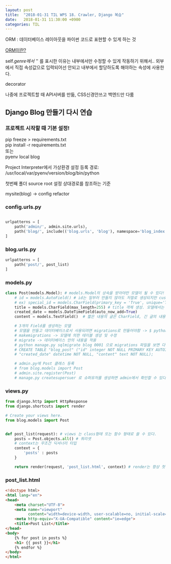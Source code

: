 ```yaml
---
layout: post
title:  "2018-01-31 TIL WPS 18. Crawler, Django 복습"
date:   2018-01-31 11:30:00 +0900
categories: TIL
---
```



ORM : 데이터베이스 레이아웃을 파이썬 코드로 표현할 수 있게 하는 것

[ORM이란?](http://www.incodom.kr/ORMP)

self._genre에서 '_' 를 표시한 이유는 내부에서만 수정할 수 있게 작동하기 위해서..
외부에서 직접 속성값으로 입력되어선 안되고 내부에서 할당하도록 해야하는 속성에 사용한다.

decorator

나중에 프로젝트할 때 API서버를 만듦, CSS신경안쓰고 백엔드만 다룸



## Django Blog 만들기 다시 연습

### 프로젝트 시작할 때 기본 설정!

pip freeze > requirements.txt  
pip install -r requirements.txt  
또는   
pyenv local blog

Project Interpreter에서 가상환경 설정 등록
경로: /usr/local/var/pyenv/version/blog/bin/python

첫번째 폴더 source root 설정
상대경로를 참조하는 기준

mysite(blog) -> config refactor


### config.urls.py

```python

urlpatterns = [
    path('admin/', admin.site.urls),
    path('blog/', include(('blog.urls', 'blog'), namespace='blog_index')) # 첫 번쨰 인자로 문자열을 받고, 두번째 인자로 view를 받음. 세 번쨰 인자는 view의 이름(?)
]
```

### blog.urls.py

```python
urlpatterns = [
    path('post/', post_list)
]
```

### models.py

```python
class Post(models.Model): # models.Model의 상속을 받아야만 모델이 될 수 있다!
    # id = models.AutoField() # id는 일부러 만들지 않아도 저절로 생성되지만 custom으로 만들 수도 있다. 아래 예
    # ex) special_id = models.CharField(primary_key = 'True', unique='True')
    title = models.CharField(max_length=255) # title 객체 생성. 모델에서는 객체 한개가 DB에서 한 column(field)이 됨.
    created_date = models.DateTimeField(auto_now_add=True)
    content = models.TextField()  # 짧은 내용의 글은 CharField, 긴 글의 내용은 TextField로 메소드를 선택

    # 3개의 Field를 생성하는 모델
    # 모델을 만들고 데이터베이스로서 사용되려면 migrations로 만들어야함 -> $ python manage.py makemigrations
    # makemigrations -> 모델에 의한 테이블 생성 및 수정
    # migrate -> 데이터베이스 안의 내용을 적용
    # python manage.py sqlmigrate blog 0001 으로 migrations 파일을 보면 다음과 같이 나옴
    # CREATE TABLE "blog_post" ("id" integer NOT NULL PRIMARY KEY AUTOINCREMENT, "title" varchar(255) NOT NULL,
    # "created_date" datetime NOT NULL, "content" text NOT NULL);

    # admin.py에 Post 클래스 등록
    # from blog.models import Post
    # admin.site.register(Post)
    # manage.py createsupersuer 로 슈퍼유저를 생성하면 admin에서 확인할 수 있다.
```

### views.py

```python
from django.http import HttpResponse
from django.shortcuts import render

# Create your views here.
from blog.models import Post


def post_list(request): # views 는 class형태 또는 함수 형태로 쓸 수 있다.
    posts = Post.objects.all() # 쿼리셋
    # context는 무조건 딕셔너리 타입
    context = {
        'posts' : posts
    }

    return render(request, 'post_list.html', context) # render는 항상 첫 번째 인자를 request로 받고 두 번째로 html파일이름을 string으로 받음
```

### post_list.html

```html
<!doctype html>
<html lang="en">
<head>
    <meta charset="UTF-8">
    <meta name="viewport"
          content="width=device-width, user-scalable=no, initial-scale=1.0, maximum-scale=1.0, minimum-scale=1.0">
    <meta http-equiv="X-UA-Compatible" content="ie=edge">
    <title>Post List</title>
</head>
<body>
    {% for post in posts %}
    <h1> {{ post }}</h1>
    {% endfor %}
</body>
</html>
```



